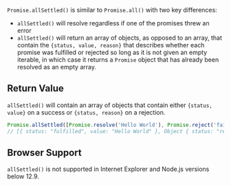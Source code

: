 `Promise.allSettled()` is similar to `Promise.all()` with two key differences:

- `allSettled()` will resolve regardless if one of the promises threw an error
- `allSettled()` will return an array of objects, as opposed to an array, that contain the `{status, value, reason}` that describes
whether each promise was fulfilled or rejected so long as it is not given an empty iterable, in which case it returns a `Promise` object that has already been resolved as an empty array.

## Return Value

`allSettled()` will contain an array of objects that contain either `{status, value}` on a success or `{status, reason}` on a rejection.

```javascript
Promise.allSettled([Promise.resolve('Hello World'), Promise.reject('fail')]);
// [{ status: "fulfilled", value: "Hello World" }, Object { status: "rejected", reason: "fail" }]
```

## Browser Support
`allSettled()` is not supported in Internet Explorer and Node.js versions below 12.9.
